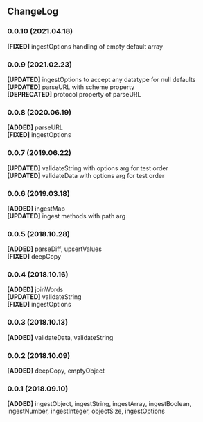 ## ChangeLog

### 0.0.10 (2021.04.18)
__[FIXED]__ ingestOptions handling of empty default array

### 0.0.9 (2021.02.23)
__[UPDATED]__ ingestOptions to accept any datatype for null defaults  
__[UPDATED]__ parseURL with scheme property  
__[DEPRECATED]__ protocol property of parseURL

### 0.0.8 (2020.06.19)
__[ADDED]__ parseURL  
__[FIXED]__ ingestOptions

### 0.0.7 (2019.06.22)
__[UPDATED]__ validateString with options arg for test order  
__[UPDATED]__ validateData with options arg for test order

### 0.0.6 (2019.03.18)
__[ADDED]__ ingestMap  
__[UPDATED]__ ingest methods with path arg

### 0.0.5 (2018.10.28)
__[ADDED]__ parseDiff, upsertValues  
__[FIXED]__ deepCopy

### 0.0.4 (2018.10.16)
__[ADDED]__ joinWords   
__[UPDATED]__ validateString  
__[FIXED]__ ingestOptions

### 0.0.3 (2018.10.13)
__[ADDED]__ validateData, validateString

### 0.0.2 (2018.10.09)
__[ADDED]__ deepCopy, emptyObject

### 0.0.1 (2018.09.10)
__[ADDED]__ ingestObject, ingestString, ingestArray, ingestBoolean, ingestNumber, ingestInteger, objectSize, ingestOptions

